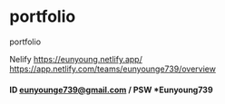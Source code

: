 # portfolio
portfolio

Nelify
https://eunyoung.netlify.app/
https://app.netlify.com/teams/eunyounge739/overview

#### ID eunyounge739@gmail.com / PSW *Eunyoung739
